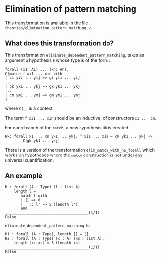 # Elimination of pattern matching

This transformation is available in the file `theories/elimination_pattern_matching.v`.

## What does this transformation do?

This transformation `eliminate_dependent_pattern_matching`, takes as argument a hypothesis `H` whose type
is of the form :
```Coq
forall (x1: A1) ... (xn: An), 
C[match f xi1 ... xin with 
| c1 y11 ... y1j => g1 y11 ... y1j
... 
| ck yk1 ... ykj => gk yk1 ... ykj 
...
| cm ym1 ... ymj => gm ym1 ... ymj
]
```

where `C[_]` is a context.

The term `f xi1 ... xin` should be an inductive, of constructors `c1 ... cm`.

For each branch of the `match`, a new hypothesis `Hk` is created: 

```
Hk: forall x1 ... xn yk1 ... ykj, f xi1 ... xin = ck yk1 ... ykj -> 
        C[gk yk1 ... ykj]
```

There is a version of the transformation `elim_match_with_no_forall` which works on hypotheses where the 
`match` construction is not under any universal quantification. 

## An example

```
H : forall (A : Type) (l : list A),
    length l =
       match l with
       | [] => 0
       | _ :: l' => S (length l')
       end
______________________________________(1/1)
False

eliminate_dependent_pattern_matching H.

H1 : forall (A : Type), length [] = []
H2 : forall (A : Type) (x : A) (xs : list A),
    length (x::xs) = S (length xs)
______________________________________(1/1)
False
```
